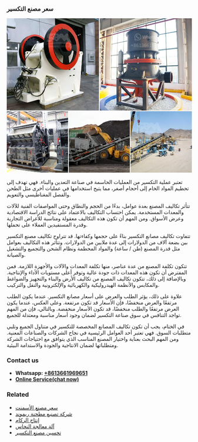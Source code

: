 <h3>سعر مصنع التكسير</h3><img src='1701851067.jpg' alt=''><p>تعتبر عملية التكسير من العمليات الحاسمة في صناعة التعدين والبناء. فهي تهدف إلى تحطيم المواد الخام إلى أحجام أصغر، مما يتيح استخدامها في عمليات أخرى مثل الطحن والفصل المغناطيسي والتعويم.</p><p>تتأثر تكاليف المصنع بعدة عوامل، بدءًا من الحجم والنطاق وحتى المواصفات الفنية للآلات والمعدات المستخدمة. يمكن احتساب التكاليف بالاعتماد على نتائج الدراسة الاقتصادية وعرض الأسواق. ومن المهم أن تكون هذه التكاليف معقولة ومناسبة للأغراض التجارية وقدرة المستفيدين العملاء على تحملها.</p><p>تتفاوت تكاليف مصانع التكسير بناءً على حجمها وكفاءتها. قد تتراوح تكاليف مصنع التكسير بين بضعة آلاف من الدولارات إلى عدة ملايين من الدولارات. وتتأثر هذه التكاليف بعوامل مثل قدرة المصنع (طن / ساعة) والمواد المحطمة ونظام الشحن والتجميع والتشغيل والصيانة.</p><p>تتكون تكلفة المصنع من عدة عناصر، منها تكلفة المعدات والآلات والأجهزة اللازمة. فمن المفترض أن تكون هذه المعدات ذات جودة عالية وتوفر أعلى مستويات الأداء والإنتاجية. وبالإضافة إلى ذلك، تتكون تكاليف المصنع من تكاليف الأرض والبناء والتجهيز والضواغط والمكابس والأنظمة الهيدروليكية والكهربائية والإلكترونية والنقل والتركيب.</p><p>علاوة على ذلك، يؤثر الطلب والعرض على أسعار مصانع التكسير. عندما يكون الطلب مرتفعًا والعرض منخفضًا، فإن الأسعار قد تكون مرتفعة. وعلى العكس، عندما يكون العرض مرتفعًا والطلب منخفضًا، قد تكون الأسعار منخفضة. وبالتالي، فإن من المهم تواجد التنافس في سوق صناعة التكسير لضمان وجود أسعار مناسبة ومعتدلة للجميع.</p><p>في الختام، يجب أن تكون تكاليف المصانع المخصصة للتكسير في متناول الجميع وتلبي متطلبات السوق. فهي تعتبر أحد العوامل الرئيسية في نجاح الشركات والصناعات المعنية. ومن المهم البحث بعناية واختيار المصنع المناسب الذي يتوافق مع احتياجات الشركة ومتطلباتها لضمان الانتاجية والجودة والاستدامة البيئية.</p><h3>Contact us</h3><ul><li><strong>Whatsapp:&nbsp;<a href="https://wa.me/8613661969651">+8613661969651</a></strong></li><li><a href="https://swt.shibang-china.com/?git&amp;zhl&amp;سعر مصنع التكسير"><strong>Online Service(chat now)</strong></a></li></ul><h3>Related</h3><ul><li><a href='سعر مصنع الأسمنت.md'>سعر مصنع الأسمنت</a></li><li><a href='شركة تصنيع مطحنة ريموند.md'>شركة تصنيع مطحنة ريموند</a></li><li><a href='إنتاج الركام.md'>إنتاج الركام</a></li><li><a href='آلة معالجة النحاس.md'>آلة معالجة النحاس</a></li><li><a href='تحسين مصنع التكسير.md'>تحسين مصنع التكسير</a></li></ul>